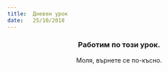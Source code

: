 ```yaml
---
title:  Дневен урок
date:   25/10/2018
---
```


### <center>Работим по този урок.</center>
<center>Моля, върнете се по-късно.</center>